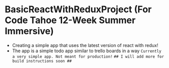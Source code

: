 # BasicReactWithReduxProject (For Code Tahoe 12-Week Summer Immersive)
- Creating a simple app that uses the latest version of react with redux!
- The app is a simple todo app similar to trello boards in a way
```Currently a very simple app. Not meant for production!```
``## I will add more for build instructions soon ##``
